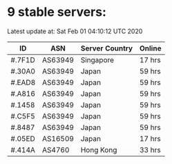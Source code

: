 # 9 stable servers:

Latest update at: Sat Feb 01 04:10:12 UTC 2020

| ID | ASN | Server Country | Online |
| -- | --- | -------------- | ------ |
| #.7F1D | AS63949 | Singapore | 17 hrs |
| #.30A0 | AS63949 | Japan | 59 hrs |
| #.EAD8 | AS63949 | Japan | 59 hrs |
| #.A816 | AS63949 | Japan | 59 hrs |
| #.1458 | AS63949 | Japan | 59 hrs |
| #.C5F5 | AS63949 | Japan | 59 hrs |
| #.8487 | AS63949 | Japan | 59 hrs |
| #.05ED | AS16509 | Japan | 17 hrs |
| #.414A | AS4760 | Hong Kong | 33 hrs |

